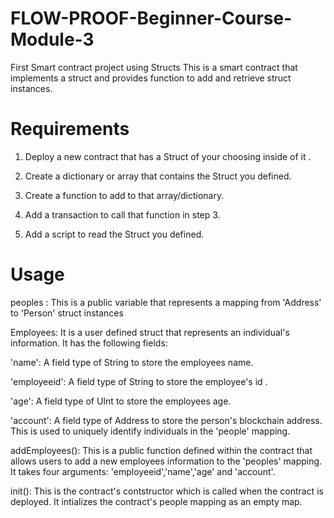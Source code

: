 # FLOW-PROOF-Beginner-Course-Module-3
First Smart contract project using Structs
This is a smart contract that implements a struct and provides function to add and retrieve struct instances.

# Requirements

1. Deploy a new contract that has a Struct of your choosing inside of it .

2. Create a dictionary or array that contains the Struct you defined.

3. Create a function to add to that array/dictionary.

4. Add a transaction to call that function in step 3.

5. Add a script to read the Struct you defined.

# Usage

peoples : This is a public variable that represents a mapping from 'Address' to 'Person' struct instances

Employees: It is a user defined struct that represents an individual's information. It has the following fields:

'name': A field type of String to store the employees name.

'employeeid': A field type of String to store the employee's id .

'age': A field type of UInt to store the employees age.

'account': A field type of Address to store the person's blockchain address. This is used to uniquely identify individuals in the 'people' mapping.

addEmployees(): This is a public function defined within the contract that allows users to add a new employees information to the 'peoples' mapping. It takes four arguments: 'employeeid','name','age' and 'account'.

init(): This is the contract's contstructor which is called when the contract is deployed. It intializes the contract's people mapping as an empty map.

